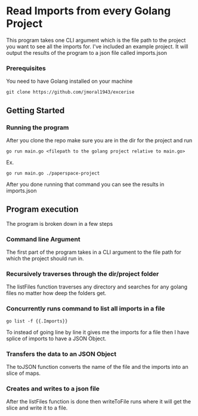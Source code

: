 # Read Imports from every Golang Project

This program takes one CLI argument which is the file path to the project you want to see all the imports for. 
I've included an example project. It will output the results of the program to a json file called imports.json 


### Prerequisites

You need to have Golang installed on your machine

```
git clone https://github.com/jmoral1943/excerise
```

## Getting Started


### Running the program

After you clone the repo make sure you are in the dir for the project and run 

```
go run main.go <filepath to the golang project relative to main.go>
```

Ex.

```
go run main.go ./paperspace-project
```

After you done running that command you can see the results in imports.json

## Program execution 

The program is broken down in a few steps

### Command line Argument 

The first part of the program takes in a CLI argument to the file path for which the project should run in.

### Recursively traverses through the dir/project folder

The listFiles function traverses any directory and searches for any golang files no matter how deep the 
folders get.

### Concurrently runs command to list all imports in a file 

```
go list -f {{.Imports}}
```

To instead of going line by line it gives me the imports for a file then I have 
splice of imports to have a JSON Object.


### Transfers the data to an JSON Object

The toJSON function converts the name of the file and the imports into an slice of maps.

### Creates and writes to a json file 

After the listFiles function is done then writeToFile runs where it will get the slice and write it to a file.